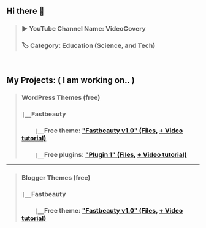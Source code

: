 ## Hi there 👋 
> ### ▶️ YouTube Channel Name: VideoCovery   
> ### 🏷️ Category: Education (Science, and Tech)
<pre>

</pre>
## My Projects: ( I am working on.. )
> ### WordPress Themes (free)
> ### `|__`Fastbeauty 
> ### `    |__`Free theme: ["Fastbeauty v1.0" (Files,](https://github.com/VideoCovery/fastbeauty_v1.0) [+ Video tutorial)](https://youtube.com/@VideoCovery)
> ### `    |__`Free  plugins: ["Plugin 1" (Files,](https://github.com/VideoCovery/plugin1) [+ Video tutorial)](https://youtube.com/@VideoCovery)
---
> ### Blogger Themes (free)
> ### `|__`Fastbeauty 
> ### `    |__`Free theme: ["Fastbeauty v1.0" (Files,](https://github.com/VideoCovery/FastbeautyBloggerTheme) [+ Video tutorial)](https://youtube.com/@VideoCovery)

<!--
**VideoCovery/videocovery** is a ✨ _special_ ✨ repository because its `README.md` (this file) appears on your GitHub profile.

Here are some ideas to get you started:

- 🔭 I’m currently working on ...
- 🌱 I’m currently learning ...
- 👯 I’m looking to collaborate on ...
- 🤔 I’m looking for help with ...
- 💬 Ask me about ...
- 📫 How to reach me: ...
- 😄 Pronouns: ...
- ⚡ Fun fact: ...
-->
